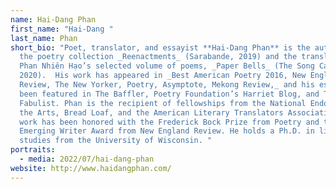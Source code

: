 ```yaml
---
name: Hai-Dang Phan
first_name: "Hai-Dang "
last_name: Phan
short_bio: "Poet, translator, and essayist **Hai-Dang Phan** is the author of
  the poetry collection _Reenactments_ (Sarabande, 2019) and the translator of
  Phan Nhiên Hạo’s selected volume of poems, _Paper Bells_ (The Song Cave,
  2020).  His work has appeared in _Best American Poetry 2016, New England
  Review, The New Yorker, Poetry, Asymptote, Mekong Review,_ and his essays have
  been featured in The Baffler, Poetry Foundation’s Harriet Blog, and The
  Fabulist. Phan is the recipient of fellowships from the National Endowment for
  the Arts, Bread Loaf, and the American Literary Translators Association. His
  work has been honored with the Frederick Bock Prize from Poetry and the
  Emerging Writer Award from New England Review. He holds a Ph.D. in literary
  studies from the University of Wisconsin. "
portraits:
  - media: 2022/07/hai-dang-phan
website: http://www.haidangphan.com/
---
```

